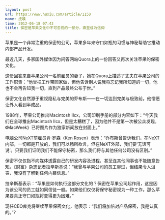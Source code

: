 ```yaml
---
layout: post
url: https://www.huxiu.com/article/1150
name: 虎嗅
time: 2012-06-18 07:43
title: 保密是苹果文化中不可忽视的一部分，直至成为信仰
---
```

苹果是一个非常注重的保密的公司，苹果多年来守口如瓶的习惯与神秘帮助它推动内部产品开发。

最近几天，多家国外媒体因为问答网站Quora上的一份回答又再次关注苹果的保密文化。

这份回答来自苹果公司一名前雇员的妻子，她在Quora上描述了丈夫在苹果公司的工作职责：“他曾把工作带回家做，但他告诉别人说我将忘记我所知道的一切，他也不会再告知我一切，直到产品最终公布于世。”

保密文化自然源于重视隐私与完美的乔布斯——在一切达到完美与极致前，他憎恶让外人看到半成品。

1988年，苹果公司推出Macintosh IIcx，公司印刷手册的部分内容如下：“今天我们在全球推出Macintosh IIcx，但是太糟糕了，因为他并不是第一次被公众发现，《MacWeek》已将图片作为独家新闻放在封面上。”

电脑公司NeXT前雇员肯·罗森（Ken Rosen）表示：“乔布斯曾告诉我们，在NeXT内部，一切都是开放的，我们可以畅所欲言，但在NeXT外部，我们要‘无话可说’。只要我们证明我们不能保守秘密，那么我们将与其他任何公司没有区别。”

保密不仅仅指不向媒体透露自己的研发内容及进程，甚至连其他同事也不能随意告知。《财富》杂志记者拉辛斯基说：“我曾与苹果公司的员工聊过，但结果令人沮丧，我没有了解到任何内幕信息。”

拉辛斯基表示：“苹果是如何执行这部分文化的？保密在苹果公司起作用，这是因为该公司的员工就如同信徒一般。如果他们仅仅将保守秘密视为一种工作，那么苹果要真正守口如瓶将变得更为困难。”

现任CEO库克将继续苹果保密文化，他表示：“我们将加倍对产品保密，我是认真的。”?

